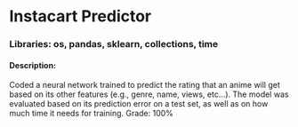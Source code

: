 # **Instacart Predictor**
### Libraries: os, pandas, sklearn, collections, time
#### Description: 
Coded a neural network trained to predict the rating that an anime will get based on its other features (e.g., genre, name, views, etc...). The model was evaluated based on its prediction error on a test set, as well as on how much time it needs for training. Grade: 100%
